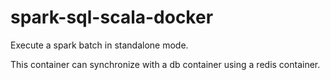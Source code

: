 spark-sql-scala-docker
======================

Execute a spark batch in standalone mode.

This container can synchronize with a db container using a redis container.
